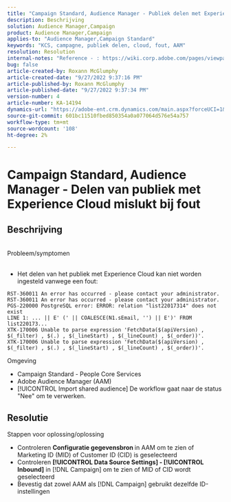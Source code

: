 ```yaml
---
title: "Campaign Standard, Audience Manager - Publiek delen met Experience Cloud mislukt bij fout"
description: Beschrijving
solution: Audience Manager,Campaign
product: Audience Manager,Campaign
applies-to: "Audience Manager,Campaign Standard"
keywords: "KCS, campagne, publiek delen, cloud, fout, AAM"
resolution: Resolution
internal-notes: "Reference - : https://wiki.corp.adobe.com/pages/viewpage.action?pageId=1061261145#space-menu-link-content  Resolved in - https://jira.corp.adobe.com/browse/CAMP-34744"
bug: false
article-created-by: Roxann McGlumphy
article-created-date: "9/27/2022 9:37:16 PM"
article-published-by: Roxann McGlumphy
article-published-date: "9/27/2022 9:37:34 PM"
version-number: 4
article-number: KA-14194
dynamics-url: "https://adobe-ent.crm.dynamics.com/main.aspx?forceUCI=1&pagetype=entityrecord&etn=knowledgearticle&id=ba916c8a-ac3e-ed11-9db1-00224808613b"
source-git-commit: 601bc11510fbed850354a0a077064d576e54a757
workflow-type: tm+mt
source-wordcount: '108'
ht-degree: 2%

---
```


# Campaign Standard, Audience Manager - Delen van publiek met Experience Cloud mislukt bij fout

## Beschrijving

<br>Probleem/symptomen<br><br>
- Het delen van het publiek met Experience Cloud kan niet worden ingesteld vanwege een fout:



```
RST-360011 An error has occurred - please contact your administrator.
RST-360011 An error has occurred - please contact your administrator.
PGS-220000 PostgreSQL error: ERROR: relation "list22017314" does not exist
LINE 1: ... || E' (' || COALESCE(N1.sEmail, '') || E')' FROM list220173...
XTK-170006 Unable to parse expression 'FetchData($(apiVersion) , $(_filter) , $(.) , $(_lineStart) , $(_lineCount) , $(_order))'.
XTK-170006 Unable to parse expression 'FetchData($(apiVersion) , $(_filter) , $(.) , $(_lineStart) , $(_lineCount) , $(_order))'.
```



Omgeving
- Campaign Standard - People Core Services
- Adobe Audience Manager (AAM)
- [!UICONTROL Import shared audience] De workflow gaat naar de status &quot;Nee&quot; om te verwerken.









## Resolutie

Stappen voor oplossing/oplossing
- Controleren <b>Configuratie gegevensbron </b>in AAM om te zien of Marketing ID (MID) of Customer ID (CID) is geselecteerd
- Controleren <b>[!UICONTROL Data Source Settings] - [!UICONTROL Inbound]</b> in [!DNL Campaign] om te zien of MID of CID wordt geselecteerd
- Bevestig dat zowel AAM als [!DNL Campaign] gebruikt dezelfde ID-instellingen

